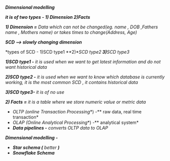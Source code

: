 ***Dimensional modelling***

***it is of two types - 1) Dimension 2)Facts***



***1) Dimension  =*** *Data which can not be changed(eg. name , DOB ,Fathers name , Mothers name) or takes times to change(Address, Age)*



***SCD --> slowly changing dimension***

*types of SCD - 1)SCD type1      **2)**SCD type2<b>      3)</b>SCD type3*

***1)SCD type1  -***  <i>it is used when we want to get latest information and do not want historical data</i>

***2)SCD type2 -*** <i>it is used when we want to know which database is currently working, it is the most common SCD , it contains historical data</i>

***3)SCD type3-***  <i>it is of no use</i>





***2) Facts  =*** <i>it is a table where we store numeric value or metric data
</i>

* *OLTP (online Transaction Processing**) -** raw data, real time transaction*
* *OLAP (Online Analytical Processing**) -** analytical system*
* ***Data pipelines -***<i> converts OLTP data to OLAP </i>



***Dimensional modelling -*** 

* ***Star schema (***<i> better **)**</i>
* ***Snowflake Schema***
